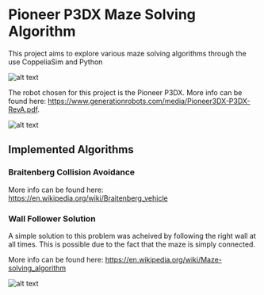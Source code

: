 # Pioneer P3DX Maze Solving Algorithm

This project aims to explore various maze solving algorithms through the use CoppeliaSim and Python

![alt text](../media/maze_overview.png)

The robot chosen for this project is the Pioneer P3DX. More info can be found here: <https://www.generationrobots.com/media/Pioneer3DX-P3DX-RevA.pdf>.

![alt text](https://roboticafacil.es/wp-content/uploads/2020/07/pioneer-324x324.png)

## Implemented Algorithms

### Braitenberg Collision Avoidance

More info can be found here: <https://en.wikipedia.org/wiki/Braitenberg_vehicle>

### Wall Follower Solution

A simple solution to this problem was acheived by following the right wall at all times. This is possible due to the fact that the maze is simply connected.

More info can be found here: <https://en.wikipedia.org/wiki/Maze-solving_algorithm>

![alt text](https://www.researchgate.net/publication/315969093/figure/fig7/AS:668320751685645@1536351492897/Left-Wall-Follower-solvable-maze-7.jpg)

